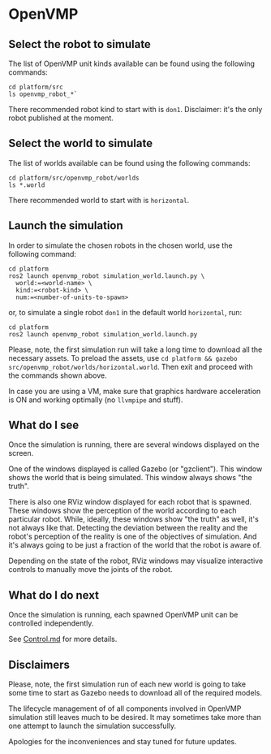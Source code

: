 # OpenVMP

## Select the robot to simulate

The list of OpenVMP unit kinds available can be found using the following commands:

```
cd platform/src
ls openvmp_robot_*`
```

There recommended robot kind to start with is `don1`.
Disclaimer: it's the only robot published at the moment.

## Select the world to simulate

The list of worlds available can be found using the following commands:

```
cd platform/src/openvmp_robot/worlds
ls *.world
```

There recommended world to start with is `horizontal`.

## Launch the simulation

In order to simulate the chosen robots in the chosen world,
use the following command:

```
cd platform
ros2 launch openvmp_robot simulation_world.launch.py \
  world:=<world-name> \
  kind:=<robot-kind> \
  num:=<number-of-units-to-spawn>
```

or, to simulate a single robot `don1`
in the default world `horizontal`, run:

```
cd platform
ros2 launch openvmp_robot simulation_world.launch.py
```

Please, note, the first simulation run will take a long time to download all
the necessary assets.
To preload the assets, use `cd platform && gazebo src/openvmp_robot/worlds/horizontal.world`. Then exit and proceed with the commands shown above.

In case you are using a VM, make sure that graphics hardware acceleration is ON and working optimally (no `llvmpipe` and stuff).

<!-- 

## Spawn the robots manually

Far advanced users, there may be a desire to spawn robots manually.

First, launch the simulated world without spawning the robots automatically.
That can be done using the following command:

```
ros2 launch openvmp_robot simulation_world.py world:=<world-name>
```

or, to launch the default world (`world:=horizontal`), simply run:

```
ros2 launch openvmp_robot simulation_world.py
```

Once the simulation is running, OpenVMP units can be spawn manually
using the `Insert` tab to insert any model that starts with `OpenVMP: `.
Once the robot appears, the corresponding (specific to the model of the unit inserted) launch script has to be used to spawn all ROS2 nodes required for its operation. In case of `OpenVMP: don1`, the following command should be used:

```
ros2 launch openvmp_robot_don1 robot.py id:=<id-of-the-robot>
```

where `<id-of-the-robot>` could be seen in the Gazebo UI at the end of the name of the spawned entity. For example, the ID of `openvmp_robot_don1_XYZ1` is `XYZ1`.

-->

## What do I see

Once the simulation is running,
there are several windows displayed on the screen.

One of the windows displayed is called Gazebo (or "gzclient").
This window shows the world that is being simulated.
This window always shows "the truth".

There is also one RViz window displayed for each robot that is spawned.
These windows show the perception of the world according
to each particular robot.
While, ideally, these windows show "the truth" as well, it's not always like that. Detecting the deviation between the reality and the robot's perception of the reality is one of the objectives of simulation.
And it's always going to be just a fraction of the world
that the robot is aware of.

Depending on the state of the robot, RViz windows may visualize
interactive controls to manually move the joints of the robot.

## What do I do next

Once the simulation is running, each spawned OpenVMP unit can be controlled independently.

See [Control.md](./Control.md) for more details.

## Disclaimers

Please, note, the first simulation run of each new world is going to take some time to start as Gazebo needs to download all of the required models.

The lifecycle management of of all components involved in OpenVMP simulation
still leaves much to be desired. It may sometimes take more than one attempt
to launch the simulation successfully.

Apologies for the inconveniences and stay tuned for future updates.
